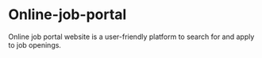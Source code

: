 # Online-job-portal
Online job portal website is a user-friendly platform to search for and apply to job openings.
